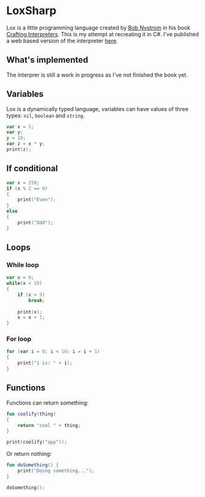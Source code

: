# LoxSharp
Lox is a little programming language created by [Bob Nystrom](https://twitter.com/intent/user?screen_name=munificentbob) in his book [Crafting Interpreters](http://www.craftinginterpreters.com/). This is my attempt at recreating it in C#. I've published a web based version of the interpreter [here](https://encrypt0r.github.io/LoxSharp/).

## What's implemented
 The interprer is still a work in progress as I've not finished the book yet.

## Variables
Lox is a dynamically typed language, variables can have values of three types: `nil`, `boolean` and `string`.

```kotlin
var x = 5;
var y;
y = 10;
var z = x * y;
print(z);
```

## If conditional
```kotlin
var x = 250;
if (x % 2 == 0)
{
    print("Even");
}
else
{
    print("Odd");
}
```
## Loops

### While loop
```kotlin
var x = 0;
while(x < 10)
{
    if (x > 5)
        break;
        
    print(x);
    x = x + 1;
}
```
### For loop
```kotlin
for (var i = 0; i < 10; i = i + 1)
{
    print("i is: " + i);
}
```
## Functions
Functions can return something:
```kotlin
fun coolify(thing)
{
    return "cool " + thing;
}

print(coolify("app"));
```

Or return nothing:

```kotlin
fun doSomething() {
    print("Doing something...");
}

doSomething();
```
